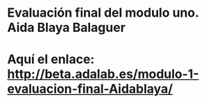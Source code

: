 # Evaluación final del modulo uno. Aida Blaya Balaguer

# Aquí el enlace: http://beta.adalab.es/modulo-1-evaluacion-final-Aidablaya/
